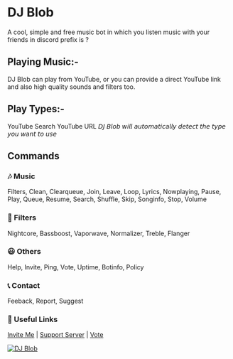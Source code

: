 # DJ Blob
A cool, simple and free music bot in which you listen music with your friends in discord prefix is ?

## Playing Music:-
DJ Blob can play from YouTube, or you can provide a direct YouTube link and also high quality sounds and filters too.

## Play Types:-
YouTube Search
YouTube URL
𝘋𝘑 𝘉𝘭𝘰𝘣 𝘸𝘪𝘭𝘭 𝘢𝘶𝘵𝘰𝘮𝘢𝘵𝘪𝘤𝘢𝘭𝘭𝘺 𝘥𝘦𝘵𝘦𝘤𝘵 𝘵𝘩𝘦 𝘵𝘺𝘱𝘦 𝘺𝘰𝘶 𝘸𝘢𝘯𝘵 𝘵𝘰 𝘶𝘴𝘦

## Commands

### 🎶 Music
Filters, Clean, Clearqueue, Join, Leave, Loop, Lyrics, Nowplaying, Pause, Play, Queue, Resume, Search, Shuffle, Skip, Songinfo, Stop, Volume

### 🎼 Filters
Nightcore, Bassboost, Vaporwave, Normalizer, Treble, Flanger

### 😃 Others
Help, Invite, Ping, Vote, Uptime, Botinfo, Policy

### 📞 Contact
Feeback, Report, Suggest

### 🔗 Useful Links
[Invite Me](https://discord.com/oauth2/authorize?client_id=786209866946838528&permissions=53833024&scope=bot) | [Support Server](https://discord.gg/RWSEj6JrjJ) | [Vote](https://top.gg/bot/786209866946838528/vote)

<a href="https://top.gg/bot/786209866946838528">
    <img src="https://top.gg/api/widget/786209866946838528.svg" alt="DJ Blob" />
</a> 
